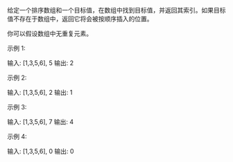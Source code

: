 给定一个排序数组和一个目标值，在数组中找到目标值，并返回其索引。如果目标值不存在于数组中，返回它将会被按顺序插入的位置。

你可以假设数组中无重复元素。

示例 1:

输入: [1,3,5,6], 5
输出: 2


示例 2:

输入: [1,3,5,6], 2
输出: 1


示例 3:

输入: [1,3,5,6], 7
输出: 4


示例 4:

输入: [1,3,5,6], 0
输出: 0

